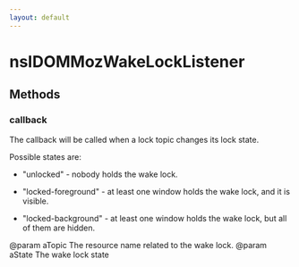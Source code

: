 ```yaml
---
layout: default
---
```


# nsIDOMMozWakeLockListener #

## Methods ##

### callback ###

The callback will be called when a lock topic changes its lock
state.

Possible states are:

 - "unlocked" - nobody holds the wake lock.

 - "locked-foreground" - at least one window holds the wake lock,
   and it is visible.

 - "locked-background" - at least one window holds the wake lock,
   but all of them are hidden.

@param aTopic The resource name related to the wake lock.
@param aState The wake lock state

